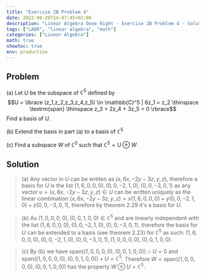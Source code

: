```yaml
---
title: "Exercise 2B Problem 4"
date: 2022-06-26T14:47:45+02:00
description: "Linear Algebra Done Right - Exercise 2B Problem 4 - Solution"
tags: ["LADR", "linear algebra", "math"]
categories: ["Linear Algebra"]
math: true
showtoc: true
env: production
---
```


## Problem
(a) Let $U$ be the subspace of $\mathbb{C}^5$ defined by
$$U = \lbrace (z_1,z_2,z_3,z_4,z_5) \in \mathbb{C}^5 | 6z_1 = z_2 \thinspace \textrm{span} \thinspace z_3 + 2z_4 + 3z_5 = 0 \rbrace$$
Find a basis of $U$.

(b) Extend the basis in part (a) to a basis of $\mathbb{C}^5$

(c) Find a subspace $W$ of $\mathbb{C}^5$ such that $\mathbb{C}^5 = U \oplus W$

## Solution
> (a) Any vector in $U$ can be written as $(x,6x,-2y - 3z,y,z)$, therefore a basis for $U$ is the list $(1,6,0,0,0), (0,0,-2,1,0), (0,0,-3,0,1)$ as any vector $u = (x,6x,-2y - 3z,y,z) \in U$ can be written uniquely as the linear combination $(x,6x,-2y - 3z,y,z) = x(1,6,0,0,0) + y(0,0,-2,1,0) + z(0,0,-3,0,1)$, therefore by theorem 2.29 it's a basis for $U$.

> (b) As $(1,0,0,0,0),(0,0,1,0,0) \in \mathbb{C}^5$ and are linearly independent with the list $(1,6,0,0,0), (0,0,-2,1,0), (0,0,-3,0,1)$, therefore the basis for $U$ can be extended to a basis (see theorem 2.23) for $\mathbb{C}^5$ as such: $(1,6,0,0,0), (0,0,-2,1,0), (0,0,-3,0,1), (1,0,0,0,0), (0,0,1,0,0)$.

> (c) By (b) we have $\textrm{span}((1,0,0,0,0),(0,0,1,0,0)) \cap U = 0$ and $\textrm{span}((1,0,0,0,0),(0,0,1,0,0)) + U = \mathbb{C}^5$. Therefore $W = \textrm{span}((1,0,0,0,0),(0,0,1,0,0))$ has the property $W \oplus U = \mathbb{C}^5$.
























